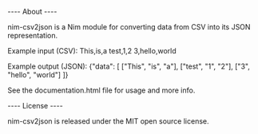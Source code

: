 ---- About ----

nim-csv2json is a Nim module for converting data from CSV into its JSON representation.

Example input (CSV):
This,is,a
test,1,2
3,hello,world

Example output (JSON):
{"data": [
    ["This", "is", "a"],
    ["test", "1", "2"],
    ["3", "hello", "world"]
]}

See the documentation.html file for usage and more info.

---- License ----

nim-csv2json is released under the MIT open source license.
